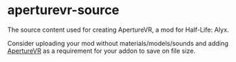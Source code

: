 # aperturevr-source
 The source content used for creating ApertureVR, a mod for Half-Life: Alyx.

Consider uploading your mod without materials/models/sounds and adding [ApertureVR](https://steamcommunity.com/sharedfiles/filedetails/?id=2542185100) as a requirement for your addon to save on file size.

